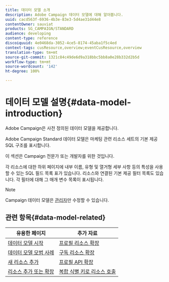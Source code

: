 ```yaml
---
title: 데이터 모델 소개
description: Adobe Campaign 데이터 모델에 대해 알아봅니다.
uuid: cacd563f-6936-4b3e-83e3-5d4ae31d44e8
contentOwner: sauviat
products: SG_CAMPAIGN/STANDARD
audience: developing
content-type: reference
discoiquuid: 4e0468da-3052-4ce5-8174-45aba1f5c4ed
context-tags: cusResource,overview;eventCusResource,overview
translation-type: tm+mt
source-git-commit: 1321c84c49de6d9a318bbc5bb8a0e28b332d2b5d
workflow-type: tm+mt
source-wordcount: '142'
ht-degree: 100%

---
```



# 데이터 모델 설명{#data-model-introduction}

Adobe Campaign은 사전 정의된 데이터 모델을 제공합니다.

Adobe Campaign Standard 데이터 모델은 마케팅 관련 리소스 세트의 기본 제공 SQL 구조를 표시합니다.

이 섹션은 Campaign 전문가 또는 개발자를 위한 것입니다.

각 리소스에 대한 하위 페이지에 내부 이름, 유형 및 열거형 세부 사항 등의 특성을 사용할 수 있는 SQL 필드 목록 표가 있습니다. 리소스와 연결된 기본 제공 필터 목록도 있습니다. 각 필터에 대해 그 매개 변수 목록이 표시됩니다.

>[!NOTE]
>Campaign 데이터 모델은 [관리자](../../administration/using/users-management.md#functional-administrators)만 수정할 수 있습니다.

## 관련 항목{#data-model-related}

| 유용한 페이지 | 추가 자료 |
|---|---|
| [데이터 모델 시작](data-model-concepts.md) | [프로필 리소스 확장](extending-the-profile-resource-with-a-new-field.md) |
| [데이터 모델 모범 사례](data-model-best-practices.md) | [구독 리소스 확장](extending-the-subscriptions-to-an-application-resource.md) |
| [새 리소스 추가](key-steps-to-add-a-resource.md) | [프로필 API 확장](about-extending-the-api.md) |
| [리소스 추가 또는 확장](creating-or-extending-the-resource.md) | [복합 식별 키로 리소스 호출](uc-calling-resource-id-key.md) |
